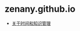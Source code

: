 zenany.github.io
================

- [关于时间和知识管理](_posts/about_time_and_knowledge_management.md)




